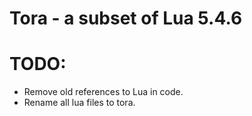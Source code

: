 # Tora - a subset of Lua 5.4.6

# TODO: 
* Remove old references to Lua in code.
* Rename all lua files to tora.